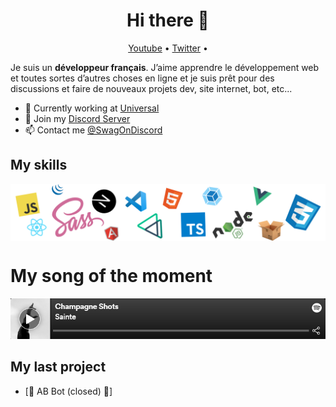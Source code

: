 <h1 align="center">Hi there 👋</h1>

<p align="center">
  <a href="https://www.youtube.com/channel/UCJZOn9Zfv_sFPY7YwuQG1dw">Youtube</a> •
  <a href="https://twitter.com/SwagOnDiscord">Twitter</a> •
</p>

Je suis un __développeur français__. J’aime apprendre le développement web et toutes sortes d’autres choses en ligne et je suis prêt pour des discussions et faire de nouveaux projets dev, site internet, bot, etc...

* 💼 Currently working at [Universal](https://pst.klgrth.io/paste/2zc4c/raw) <br/>
* 🔖 Join my [Discord Server](https://pst.klgrth.io/paste/jejz4/raw)<br/>
* 📫 Contact me [@SwagOnDiscord](https://twitter.com/SwagOnDiscord)

## My skills

<p align="center">
  <img align="center" alt="Skills" src="https://github.com/SwagOnDiscord/SwagOnDiscord/blob/main/img/pack.png" />
</p>

# My song of the moment

[![Spotify](https://github.com/SwagOnDiscord/SwagOnDiscord/blob/main/img/spotify.png)](https://open.spotify.com/track/7dbyaRWWFvB9UG2vcwTd3J?si=9594a1fe37aa4889)

## My last project

<!-- BLOG-POST-LIST:START -->
- [👑 AB Bot (closed) 🔐]
<!-- BLOG-POST-LIST:END -->

<br/>
<br/>
